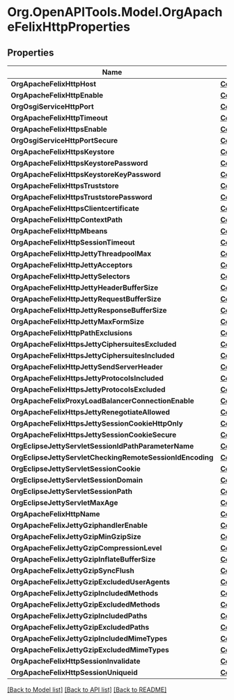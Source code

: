 # Org.OpenAPITools.Model.OrgApacheFelixHttpProperties
## Properties

Name | Type | Description | Notes
------------ | ------------- | ------------- | -------------
**OrgApacheFelixHttpHost** | [**ConfigNodePropertyString**](ConfigNodePropertyString.md) |  | [optional] 
**OrgApacheFelixHttpEnable** | [**ConfigNodePropertyBoolean**](ConfigNodePropertyBoolean.md) |  | [optional] 
**OrgOsgiServiceHttpPort** | [**ConfigNodePropertyInteger**](ConfigNodePropertyInteger.md) |  | [optional] 
**OrgApacheFelixHttpTimeout** | [**ConfigNodePropertyInteger**](ConfigNodePropertyInteger.md) |  | [optional] 
**OrgApacheFelixHttpsEnable** | [**ConfigNodePropertyBoolean**](ConfigNodePropertyBoolean.md) |  | [optional] 
**OrgOsgiServiceHttpPortSecure** | [**ConfigNodePropertyInteger**](ConfigNodePropertyInteger.md) |  | [optional] 
**OrgApacheFelixHttpsKeystore** | [**ConfigNodePropertyString**](ConfigNodePropertyString.md) |  | [optional] 
**OrgApacheFelixHttpsKeystorePassword** | [**ConfigNodePropertyString**](ConfigNodePropertyString.md) |  | [optional] 
**OrgApacheFelixHttpsKeystoreKeyPassword** | [**ConfigNodePropertyString**](ConfigNodePropertyString.md) |  | [optional] 
**OrgApacheFelixHttpsTruststore** | [**ConfigNodePropertyString**](ConfigNodePropertyString.md) |  | [optional] 
**OrgApacheFelixHttpsTruststorePassword** | [**ConfigNodePropertyString**](ConfigNodePropertyString.md) |  | [optional] 
**OrgApacheFelixHttpsClientcertificate** | [**ConfigNodePropertyDropDown**](ConfigNodePropertyDropDown.md) |  | [optional] 
**OrgApacheFelixHttpContextPath** | [**ConfigNodePropertyString**](ConfigNodePropertyString.md) |  | [optional] 
**OrgApacheFelixHttpMbeans** | [**ConfigNodePropertyBoolean**](ConfigNodePropertyBoolean.md) |  | [optional] 
**OrgApacheFelixHttpSessionTimeout** | [**ConfigNodePropertyInteger**](ConfigNodePropertyInteger.md) |  | [optional] 
**OrgApacheFelixHttpJettyThreadpoolMax** | [**ConfigNodePropertyInteger**](ConfigNodePropertyInteger.md) |  | [optional] 
**OrgApacheFelixHttpJettyAcceptors** | [**ConfigNodePropertyInteger**](ConfigNodePropertyInteger.md) |  | [optional] 
**OrgApacheFelixHttpJettySelectors** | [**ConfigNodePropertyInteger**](ConfigNodePropertyInteger.md) |  | [optional] 
**OrgApacheFelixHttpJettyHeaderBufferSize** | [**ConfigNodePropertyInteger**](ConfigNodePropertyInteger.md) |  | [optional] 
**OrgApacheFelixHttpJettyRequestBufferSize** | [**ConfigNodePropertyInteger**](ConfigNodePropertyInteger.md) |  | [optional] 
**OrgApacheFelixHttpJettyResponseBufferSize** | [**ConfigNodePropertyInteger**](ConfigNodePropertyInteger.md) |  | [optional] 
**OrgApacheFelixHttpJettyMaxFormSize** | [**ConfigNodePropertyInteger**](ConfigNodePropertyInteger.md) |  | [optional] 
**OrgApacheFelixHttpPathExclusions** | [**ConfigNodePropertyArray**](ConfigNodePropertyArray.md) |  | [optional] 
**OrgApacheFelixHttpsJettyCiphersuitesExcluded** | [**ConfigNodePropertyArray**](ConfigNodePropertyArray.md) |  | [optional] 
**OrgApacheFelixHttpsJettyCiphersuitesIncluded** | [**ConfigNodePropertyArray**](ConfigNodePropertyArray.md) |  | [optional] 
**OrgApacheFelixHttpJettySendServerHeader** | [**ConfigNodePropertyBoolean**](ConfigNodePropertyBoolean.md) |  | [optional] 
**OrgApacheFelixHttpsJettyProtocolsIncluded** | [**ConfigNodePropertyArray**](ConfigNodePropertyArray.md) |  | [optional] 
**OrgApacheFelixHttpsJettyProtocolsExcluded** | [**ConfigNodePropertyArray**](ConfigNodePropertyArray.md) |  | [optional] 
**OrgApacheFelixProxyLoadBalancerConnectionEnable** | [**ConfigNodePropertyBoolean**](ConfigNodePropertyBoolean.md) |  | [optional] 
**OrgApacheFelixHttpsJettyRenegotiateAllowed** | [**ConfigNodePropertyBoolean**](ConfigNodePropertyBoolean.md) |  | [optional] 
**OrgApacheFelixHttpsJettySessionCookieHttpOnly** | [**ConfigNodePropertyBoolean**](ConfigNodePropertyBoolean.md) |  | [optional] 
**OrgApacheFelixHttpsJettySessionCookieSecure** | [**ConfigNodePropertyBoolean**](ConfigNodePropertyBoolean.md) |  | [optional] 
**OrgEclipseJettyServletSessionIdPathParameterName** | [**ConfigNodePropertyString**](ConfigNodePropertyString.md) |  | [optional] 
**OrgEclipseJettyServletCheckingRemoteSessionIdEncoding** | [**ConfigNodePropertyBoolean**](ConfigNodePropertyBoolean.md) |  | [optional] 
**OrgEclipseJettyServletSessionCookie** | [**ConfigNodePropertyString**](ConfigNodePropertyString.md) |  | [optional] 
**OrgEclipseJettyServletSessionDomain** | [**ConfigNodePropertyString**](ConfigNodePropertyString.md) |  | [optional] 
**OrgEclipseJettyServletSessionPath** | [**ConfigNodePropertyString**](ConfigNodePropertyString.md) |  | [optional] 
**OrgEclipseJettyServletMaxAge** | [**ConfigNodePropertyInteger**](ConfigNodePropertyInteger.md) |  | [optional] 
**OrgApacheFelixHttpName** | [**ConfigNodePropertyString**](ConfigNodePropertyString.md) |  | [optional] 
**OrgApacheFelixJettyGziphandlerEnable** | [**ConfigNodePropertyBoolean**](ConfigNodePropertyBoolean.md) |  | [optional] 
**OrgApacheFelixJettyGzipMinGzipSize** | [**ConfigNodePropertyInteger**](ConfigNodePropertyInteger.md) |  | [optional] 
**OrgApacheFelixJettyGzipCompressionLevel** | [**ConfigNodePropertyInteger**](ConfigNodePropertyInteger.md) |  | [optional] 
**OrgApacheFelixJettyGzipInflateBufferSize** | [**ConfigNodePropertyInteger**](ConfigNodePropertyInteger.md) |  | [optional] 
**OrgApacheFelixJettyGzipSyncFlush** | [**ConfigNodePropertyBoolean**](ConfigNodePropertyBoolean.md) |  | [optional] 
**OrgApacheFelixJettyGzipExcludedUserAgents** | [**ConfigNodePropertyArray**](ConfigNodePropertyArray.md) |  | [optional] 
**OrgApacheFelixJettyGzipIncludedMethods** | [**ConfigNodePropertyArray**](ConfigNodePropertyArray.md) |  | [optional] 
**OrgApacheFelixJettyGzipExcludedMethods** | [**ConfigNodePropertyArray**](ConfigNodePropertyArray.md) |  | [optional] 
**OrgApacheFelixJettyGzipIncludedPaths** | [**ConfigNodePropertyArray**](ConfigNodePropertyArray.md) |  | [optional] 
**OrgApacheFelixJettyGzipExcludedPaths** | [**ConfigNodePropertyArray**](ConfigNodePropertyArray.md) |  | [optional] 
**OrgApacheFelixJettyGzipIncludedMimeTypes** | [**ConfigNodePropertyArray**](ConfigNodePropertyArray.md) |  | [optional] 
**OrgApacheFelixJettyGzipExcludedMimeTypes** | [**ConfigNodePropertyArray**](ConfigNodePropertyArray.md) |  | [optional] 
**OrgApacheFelixHttpSessionInvalidate** | [**ConfigNodePropertyBoolean**](ConfigNodePropertyBoolean.md) |  | [optional] 
**OrgApacheFelixHttpSessionUniqueid** | [**ConfigNodePropertyBoolean**](ConfigNodePropertyBoolean.md) |  | [optional] 

[[Back to Model list]](../README.md#documentation-for-models) [[Back to API list]](../README.md#documentation-for-api-endpoints) [[Back to README]](../README.md)

